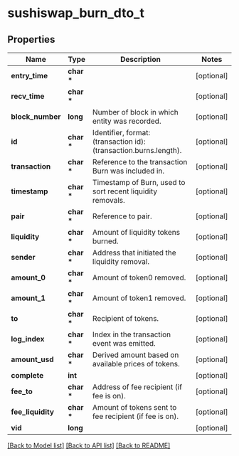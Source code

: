 # sushiswap_burn_dto_t

## Properties
Name | Type | Description | Notes
------------ | ------------- | ------------- | -------------
**entry_time** | **char \*** |  | [optional] 
**recv_time** | **char \*** |  | [optional] 
**block_number** | **long** | Number of block in which entity was recorded. | [optional] 
**id** | **char \*** | Identifier, format: (transaction id):(transaction.burns.length). | [optional] 
**transaction** | **char \*** | Reference to the transaction Burn was included in. | [optional] 
**timestamp** | **char \*** | Timestamp of Burn, used to sort recent liquidity removals. | [optional] 
**pair** | **char \*** | Reference to pair. | [optional] 
**liquidity** | **char \*** | Amount of liquidity tokens burned. | [optional] 
**sender** | **char \*** | Address that initiated the liquidity removal. | [optional] 
**amount_0** | **char \*** | Amount of token0 removed. | [optional] 
**amount_1** | **char \*** | Amount of token1 removed. | [optional] 
**to** | **char \*** | Recipient of tokens. | [optional] 
**log_index** | **char \*** | Index in the transaction event was emitted. | [optional] 
**amount_usd** | **char \*** | Derived amount based on available prices of tokens. | [optional] 
**complete** | **int** |  | [optional] 
**fee_to** | **char \*** | Address of fee recipient (if fee is on). | [optional] 
**fee_liquidity** | **char \*** | Amount of tokens sent to fee recipient (if fee is on). | [optional] 
**vid** | **long** |  | [optional] 

[[Back to Model list]](../README.md#documentation-for-models) [[Back to API list]](../README.md#documentation-for-api-endpoints) [[Back to README]](../README.md)


